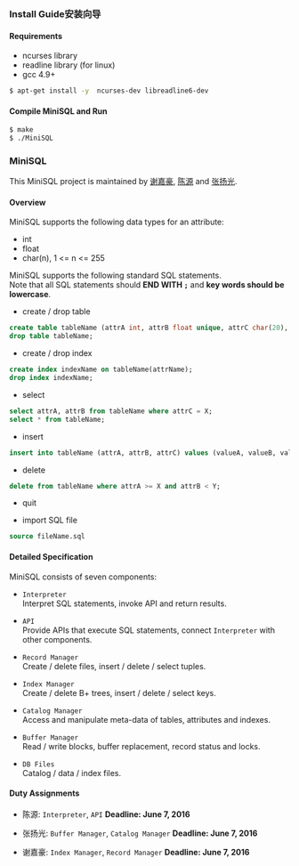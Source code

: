 ### Install Guide安装向导
#### Requirements
* ncurses library
* readline library (for linux)
* gcc 4.9+

``` bash
$ apt-get install -y  ncurses-dev libreadline6-dev
```
#### Compile MiniSQL and Run
``` bash
$ make
$ ./MiniSQL
```
### MiniSQL
This MiniSQL project is maintained by [谢嘉豪](http://10.214.224.77:81/u/xjiajiahao), [陈源](http://10.214.224.77:81/u/chenyuan) and [张扬光](http://10.214.224.77:81/u/Yangguang.Zhang).

#### Overview
MiniSQL supports the following data types for an attribute:
* int
* float
* char(n), 1 <= n <= 255

MiniSQL supports the following standard SQL statements.  
Note that all SQL statements should **END WITH `;`** and **key words should be lowercase**.
* create / drop table  
```sql
create table tableName (attrA int, attrB float unique, attrC char(20), primary key(attrX));
drop table tableName;
```

* create / drop index
```sql
create index indexName on tableName(attrName);
drop index indexName;
```

* select
```sql
select attrA, attrB from tableName where attrC = X;
select * from tableName;
```

* insert
```sql
insert into tableName (attrA, attrB, attrC) values (valueA, valueB, valueC);
```

* delete
```sql
delete from tableName where attrA >= X and attrB < Y;
```
* quit

* import SQL file
```sql
source fileName.sql
```

#### Detailed Specification
MiniSQL consists of seven components:
* `Interpreter`  
Interpret SQL statements, invoke API and return results.

* `API`   
Provide APIs that execute SQL statements, connect `Interpreter` with other components.

* `Record Manager`  
Create / delete files, insert / delete / select tuples.

* `Index Manager`  
Create / delete B+ trees, insert / delete / select keys.

* `Catalog Manager`  
Access and manipulate meta-data of tables, attributes and indexes.

* `Buffer Manager`  
Read / write blocks, buffer replacement, record status and locks.

* `DB Files`  
Catalog / data / index files.

#### Duty Assignments
* 陈源: `Interpreter`, `API` **Deadline: June 7, 2016**  

* 张扬光: `Buffer Manager`, `Catalog Manager` **Deadline: June 7, 2016**

* 谢嘉豪: `Index Manager`, `Record Manager` **Deadline: June 7, 2016**

